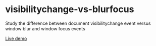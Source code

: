# visibilitychange-vs-blurfocus
Study the difference between document visibilitychange event versus window blur and window focus events

[Live demo](https://topraksoyearthmantsuchimoto.github.io/visibilitychange-vs-blurfocus/)
